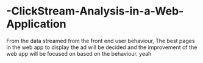 # -ClickStream-Analysis-in-a-Web-Application
From the data streamed from the front end user behaviour, The best pages in the web app to display the ad will be decided and the improvement of the web app will be focused on based on the  behaviour.
yeah
